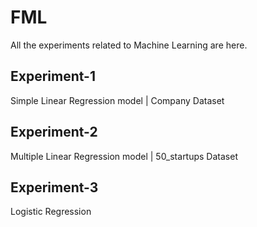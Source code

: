 # FML
All the experiments related to Machine Learning are here.
## Experiment-1
Simple Linear Regression model | Company Dataset
## Experiment-2
Multiple Linear Regression model | 50_startups Dataset
## Experiment-3
Logistic Regression

